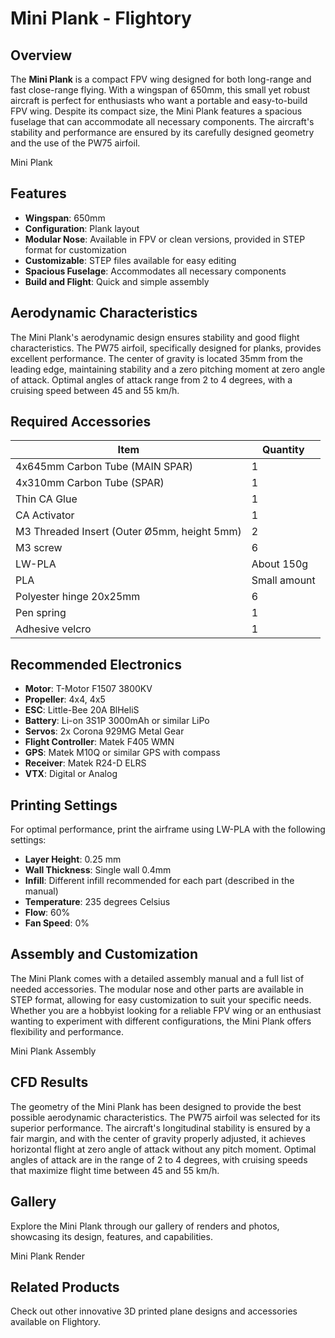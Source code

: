 # Mini Plank - Flightory

## Overview

The **Mini Plank** is a compact FPV wing designed for both long-range and fast close-range flying. With a wingspan of 650mm, this small yet robust aircraft is perfect for enthusiasts who want a portable and easy-to-build FPV wing. Despite its compact size, the Mini Plank features a spacious fuselage that can accommodate all necessary components. The aircraft's stability and performance are ensured by its carefully designed geometry and the use of the PW75 airfoil.

Mini Plank

## Features

- **Wingspan**: 650mm
- **Configuration**: Plank layout
- **Modular Nose**: Available in FPV or clean versions, provided in STEP format for customization
- **Customizable**: STEP files available for easy editing
- **Spacious Fuselage**: Accommodates all necessary components
- **Build and Flight**: Quick and simple assembly

## Aerodynamic Characteristics

The Mini Plank's aerodynamic design ensures stability and good flight characteristics. The PW75 airfoil, specifically designed for planks, provides excellent performance. The center of gravity is located 35mm from the leading edge, maintaining stability and a zero pitching moment at zero angle of attack. Optimal angles of attack range from 2 to 4 degrees, with a cruising speed between 45 and 55 km/h.

## Required Accessories

| Item                                        | Quantity     |
| ------------------------------------------- | ------------ |
| 4x645mm Carbon Tube (MAIN SPAR)             | 1            |
| 4x310mm Carbon Tube (SPAR)                  | 1            |
| Thin CA Glue                                | 1            |
| CA Activator                                | 1            |
| M3 Threaded Insert (Outer Ø5mm, height 5mm) | 2            |
| M3 screw                                    | 6            |
| LW-PLA                                      | About 150g   |
| PLA                                         | Small amount |
| Polyester hinge 20x25mm                     | 6            |
| Pen spring                                  | 1            |
| Adhesive velcro                             | 1            |

## Recommended Electronics

- **Motor**: T-Motor F1507 3800KV
- **Propeller**: 4x4, 4x5
- **ESC**: Little-Bee 20A BlHeliS
- **Battery**: Li-on 3S1P 3000mAh or similar LiPo
- **Servos**: 2x Corona 929MG Metal Gear
- **Flight Controller**: Matek F405 WMN
- **GPS**: Matek M10Q or similar GPS with compass
- **Receiver**: Matek R24-D ELRS
- **VTX**: Digital or Analog

## Printing Settings

For optimal performance, print the airframe using LW-PLA with the following settings:

- **Layer Height**: 0.25 mm
- **Wall Thickness**: Single wall 0.4mm
- **Infill**: Different infill recommended for each part (described in the manual)
- **Temperature**: 235 degrees Celsius
- **Flow**: 60%
- **Fan Speed**: 0%

## Assembly and Customization

The Mini Plank comes with a detailed assembly manual and a full list of needed accessories. The modular nose and other parts are available in STEP format, allowing for easy customization to suit your specific needs. Whether you are a hobbyist looking for a reliable FPV wing or an enthusiast wanting to experiment with different configurations, the Mini Plank offers flexibility and performance.

Mini Plank Assembly

## CFD Results

The geometry of the Mini Plank has been designed to provide the best possible aerodynamic characteristics. The PW75 airfoil was selected for its superior performance. The aircraft's longitudinal stability is ensured by a fair margin, and with the center of gravity properly adjusted, it achieves horizontal flight at zero angle of attack without any pitch moment. Optimal angles of attack are in the range of 2 to 4 degrees, with cruising speeds that maximize flight time between 45 and 55 km/h.

## Gallery

Explore the Mini Plank through our gallery of renders and photos, showcasing its design, features, and capabilities.

Mini Plank Render

## Related Products

Check out other innovative 3D printed plane designs and accessories available on Flightory.
